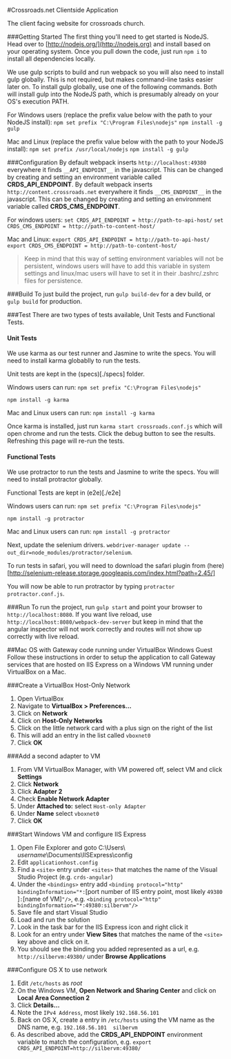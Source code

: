 #Crossroads.net Clientside Application

The client facing website for crossroads church. 

###Getting Started 
The first thing you'll need to get started is NodeJS. Head over to [http://nodejs.org/](http://nodejs.org) and install based on your operating system. Once you pull down the code, just run `npm i` to install all dependencies locally.

We use gulp scripts to build and run webpack so you will also need to install gulp globally.  This is not required, but makes command-line tasks easier later on.  To install gulp globally, use one of the following commands.  Both will install gulp into the NodeJS path, which is presumably already on your OS's execution PATH.

For Windows users (replace the prefix value below with the path to your NodeJS install):
``` npm set prefix "C:\Program Files\nodejs" ```
``` npm install -g gulp ```

Mac and Linux (replace the prefix value below with the path to your NodeJS install):
``` npm set prefix /usr/local/nodejs ```
``` npm install -g gulp ```

###Configuration
By default webpack inserts `http://localhost:49380` everywhere it finds `__API_ENDPOINT__` in the javascript. This can be changed by creating and setting an environment variable called **CRDS_API_ENDPOINT**. 
By default webpack inserts `http://content.crossroads.net` everywhere it finds `__CMS_ENDPOINT__` in the javascript. This can be changed by creating and setting an environment variable called **CRDS_CMS_ENDPOINT**. 

For windows users:
``` set CRDS_API_ENDPOINT = http://path-to-api-host/ ```
``` set CRDS_CMS_ENDPOINT = http://path-to-content-host/ ```

Mac and Linux:
``` export CRDS_API_ENDPOINT = http://path-to-api-host/ ```
``` export CRDS_CMS_ENDPOINT = http://path-to-content-host/ ```

>Keep in mind that this way of setting environment variables will not be persistent, windows users will have to add this variable in system settings and linux/mac users will have to set it in their .bashrc/.zshrc files for persistence. 

###Build
To just build the project, run `gulp build-dev` for a dev build, or `gulp build` for production.

###Test
There are two types of tests available, Unit Tests and Functional Tests. 
#### Unit Tests
We use karma as our test runner and Jasmine to write the specs. You will need to install karma globablly to run the tests. 

Unit tests are kept in the (specs)[./specs] folder.

Windows users can run:
``` npm set prefix "C:\Program Files\nodejs" ```

``` npm install -g karma ```

Mac and Linux users can run:
``` npm install -g karma ```

Once karma is installed, just run `karma start crossroads.conf.js` which will open chrome and run the tests. Click the debug button to see the results. Refreshing this page will re-run the tests.

#### Functional Tests
We use protractor to run the tests and Jasmine to write the specs. You will need to install protractor globally. 

Functional Tests are kept in (e2e)[./e2e]

Windows users can run:
``` npm set prefix "C:\Program Files\nodejs" ```

``` npm install -g protractor ```

Mac and Linux users can run:
``` npm install -g protractor ```

Next, update the selenium drivers. `webdriver-manager update --out_dir=node_modules/protractor/selenium`. 

To run tests in safari, you will need to download the safari plugin from (here)[http://selenium-release.storage.googleapis.com/index.html?path=2.45/]

You will now be able to run protractor by typing `protractor protractor.conf.js`. 



###Run
To run the project, run `gulp start` and point your browser to `http://localhost:8080`. If you want live reload, use `http://localhost:8080/webpack-dev-server` but keep in mind that the angular inspector will not work correctly and routes will not show up correctly with live reload. 

##Mac OS with Gateway code running under VirtualBox Windows Guest
Follow these instructions in order to setup the application to call Gateway services that are hosted on IIS Express on a Windows VM running under VirtualBox on a Mac.

###Create a VirtualBox Host-Only Network
1. Open VirtualBox
2. Navigate to **VirtualBox > Preferences...**
3. Click on **Network**
4. Click on **Host-Only Networks**
5. Click on the little network card with a plus sign on the right of the list
6. This will add an entry in the list called `vboxnet0`
7. Click **OK**

###Add a second adapter to VM
1. From VM VirtualBox Manager, with VM powered off, select VM and click **Settings**
2. Click **Network**
3. Click **Adapter 2**
4. Check **Enable Network Adapter**
5. Under **Attached to:** select `Host-only Adapter`
6. Under **Name** select `vboxnet0`
7. Click **OK**

###Start Windows VM and configure IIS Express
1. Open File Explorer and goto C:\Users\ *username*\Documents\IISExpress\config
2. Edit `applicationhost.config`
3. Find a `<site>` entry under `<sites>` that matches the name of the Visual Studio Project (e.g. `crds-angular`)
4. Under the `<bindings>` entry add `<binding protocol="http" bindingInformation="*:`[port number of IIS entry point, most likely `49380` ]`:`[name of VM]`"/>`, e.g. `<binding protocol="http" bindingInformation="*:49380:silbervm"/>`
5. Save file and start Visual Studio
6. Load and run the solution
7. Look in the task bar for the IIS Express icon and right click it
8. Look for an entry under **View Sites** that matches the name of the `<site>` key above and click on it.
9. You should see the binding you added represented as a url, e.g. `http://silbervm:49380/` under **Browse Applications**

###Configure OS X to use network
1. Edit `/etc/hosts` as *root*
2. On the Windows VM, **Open Network and Sharing Center** and click on **Local Area Connection 2**
3. Click **Details...**
4. Note the `IPv4 Address`, most likely `192.168.56.101`
5. Back on OS X, create a entry in `/etc/hosts` using the VM name as the DNS name, e.g. `192.168.56.101  silbervm`
6. As described above, add the **CRDS_API_ENDPOINT** environment variable to match the configuration, e.g. `export  CRDS_API_ENDPOINT=http://silbervm:49380/`

